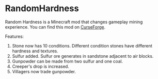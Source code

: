 # RandomHardness

Random Hardness is a Minecraft mod that changes gameplay mining experience.
You can find this mod on [CurseForge](https://www.curseforge.com/minecraft/mc-mods/random-hardness).

Features:
1. Stone now has 10 conditions. Different condition stones have different hardness and textures.
2. Sulfur added. Sulfur ore generates in sandstone adjacent to air blocks.
3. Gunpowder can be made from two sulfur and one coal.
4. Creeper's drop is increased.
5. Villagers now trade gunpowder.
